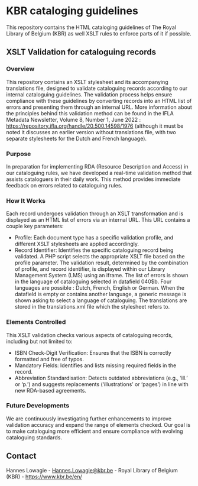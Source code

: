 # KBR cataloging guidelines
This repository contains the HTML cataloging guidelines of The Royal Library of Belgium (KBR) as well XSLT rules to enforce parts of it if possible.

## XSLT Validation for cataloguing records

### Overview
This repository contains an XSLT stylesheet and its accompanying translations file, designed to validate cataloguing records according to our internal cataloguing guidelines. The validation process helps ensure compliance with these guidelines by converting records into an HTML list of errors and presenting them through an internal URL.
More information about the principles behind this validation method can be found in the IFLA Metadata Newsletter, Volume 8, Number 1, June 2022 : https://repository.ifla.org/handle/20.500.14598/1976 (although it must be noted it discusses an earlier version without translations file, with two separate stylesheets for the Dutch and French language).

### Purpose
In preparation for implementing RDA (Resource Description and Access) in our cataloguing rules, we have developed a real-time validation method that assists cataloguers in their daily work. This method provides immediate feedback on errors related to cataloguing rules.

### How It Works
Each record undergoes validation through an XSLT transformation and is displayed as an HTML list of errors via an internal URL. This URL contains a couple key parameters:
*	Profile: Each document type has a specific validation profile, and different XSLT stylesheets are applied accordingly.
*	Record Identifier: Identifies the specific cataloguing record being validated.
A PHP script selects the appropriate XSLT file based on the profile parameter. The validation result, determined by the combination of profile, and record identifier, is displayed within our Library Management System (LMS) using an iframe.
The list of errors is shown in the language of cataloguing selected in datafield 040$b. Four languages are possible : Dutch, French, English or German. When the datafield is empty or contains another language, a generic message is shown asking to select a language of cataloguing. The translations are stored in the translations.xml file which the stylesheet refers to.
 
### Elements Controlled
This XSLT validation checks various aspects of cataloguing records, including but not limited to:
*	ISBN Check-Digit Verification: Ensures that the ISBN is correctly formatted and free of typos.
*	Mandatory Fields: Identifies and lists missing required fields in the record.
*	Abbreviation Standardisation: Detects outdated abbreviations (e.g., ‘ill.’ or ‘p.’) and suggests replacements (‘illustrations’ or ‘pages’) in line with new RDA-based agreements.

### Future Developments
We are continuously investigating further enhancements to improve validation accuracy and expand the range of elements checked. Our goal is to make cataloguing more efficient and ensure compliance with evolving cataloguing standards.

## Contact
Hannes Lowagie - Hannes.Lowagie@kbr.be - Royal Library of Belgium (KBR) - https://www.kbr.be/en/

